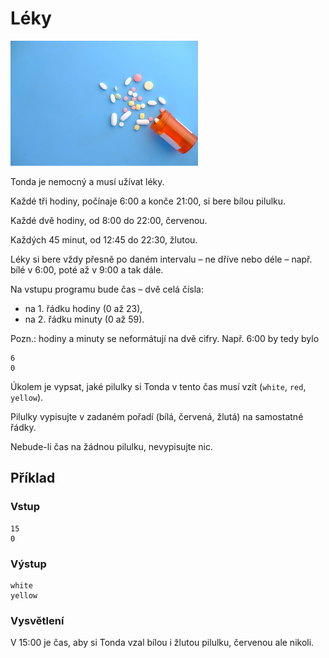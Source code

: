 # Léky

<img src="cover.webp" height="200" alt="ilustrace"/>

Tonda je nemocný a musí užívat léky.

Každé tři hodiny, počínaje 6:00 a konče 21:00, si bere bílou pilulku.

Každé dvě hodiny, od 8:00 do 22:00, červenou.

Každých 45 minut, od 12:45 do 22:30, žlutou.

Léky si bere vždy přesně po daném intervalu – ne dříve nebo déle – např. bílé v 6:00, poté až v 9:00 a tak dále.

Na vstupu programu bude čas – dvě celá čísla:

- na 1. řádku hodiny (0 až 23),
- na 2. řádku minuty (0 až 59).

Pozn.: hodiny a minuty se neformátují na dvě cifry. Např. 6:00 by tedy bylo

```
6
0
```

Úkolem je vypsat, jaké pilulky si Tonda v tento čas musí vzít (`white`, `red`, `yellow`).

Pilulky vypisujte v zadaném pořadí (bílá, červená, žlutá) na samostatné řádky.

Nebude-li čas na žádnou pilulku, nevypisujte nic.

## Příklad

### Vstup

```
15
0
```

### Výstup

```
white
yellow
```

### Vysvětlení

V 15:00 je čas, aby si Tonda vzal bílou i žlutou pilulku, červenou ale nikoli.
